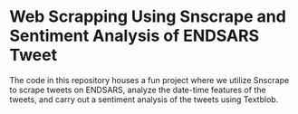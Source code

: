 # Web Scrapping Using Snscrape and Sentiment Analysis of ENDSARS Tweet
 The code in this repository houses a fun project where we utilize Snscrape to scrape tweets on ENDSARS, analyze the date-time features of the tweets, and carry out a sentiment analysis of the tweets using Textblob.
